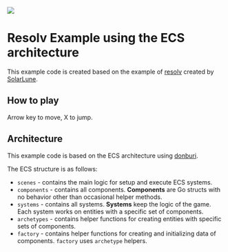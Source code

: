 ![](./assets/images/example.gif)

# Resolv Example using the ECS architecture

This example code is created based on the example of [resolv](https://github.com/SolarLune/resolv) created by [SolarLune](https://github.com/SolarLune).

## How to play

Arrow key to move, X to jump.

## Architecture

This example code is based on the ECS architecture using [donburi](https://github.com/bitver/donburi).

The ECS structure is as follows:

* `scenes` - contains the main logic for setup and execute ECS systems.
* `components` - contains all components. **Components** are Go structs with no behavior other than occasional helper methods.
* `systems` - contains all systems. **Systems** keep the logic of the game. Each system works on entities with a specific set of components.
* `archetypes` - contains helper functions for creating entities with specific sets of components.
* `factory` - contains helper functions for creating and initializing data of components. `factory` uses `archetype` helpers.
